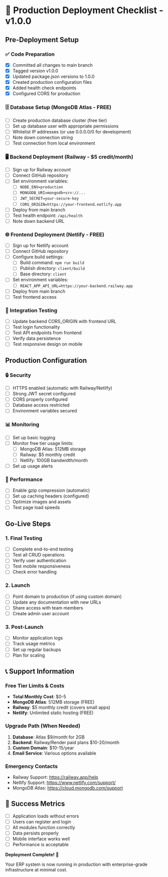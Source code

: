 # 🚀 Production Deployment Checklist - v1.0.0

## Pre-Deployment Setup

### ✅ Code Preparation
- [x] Committed all changes to main branch
- [x] Tagged version v1.0.0
- [x] Updated package.json versions to 1.0.0
- [x] Created production configuration files
- [x] Added health check endpoints
- [x] Configured CORS for production

### 🗄️ Database Setup (MongoDB Atlas - FREE)
- [ ] Create production database cluster (free tier)
- [ ] Set up database user with appropriate permissions  
- [ ] Whitelist IP addresses (or use 0.0.0.0/0 for development)
- [ ] Note down connection string
- [ ] Test connection from local environment

### 🖥️ Backend Deployment (Railway - $5 credit/month)
- [ ] Sign up for Railway account
- [ ] Connect GitHub repository
- [ ] Set environment variables:
  - [ ] `NODE_ENV=production`
  - [ ] `MONGODB_URI=mongodb+srv://...`
  - [ ] `JWT_SECRET=your-secure-key`
  - [ ] `CORS_ORIGIN=https://your-frontend.netlify.app`
- [ ] Deploy from main branch
- [ ] Test health endpoint: `/api/health`
- [ ] Note down backend URL

### 🌐 Frontend Deployment (Netlify - FREE)
- [ ] Sign up for Netlify account
- [ ] Connect GitHub repository
- [ ] Configure build settings:
  - [ ] Build command: `npm run build`
  - [ ] Publish directory: `client/build`
  - [ ] Base directory: `client`
- [ ] Set environment variables:
  - [ ] `REACT_APP_API_URL=https://your-backend.railway.app`
- [ ] Deploy from main branch
- [ ] Test frontend access

### 🔗 Integration Testing
- [ ] Update backend CORS_ORIGIN with frontend URL
- [ ] Test login functionality
- [ ] Test API endpoints from frontend
- [ ] Verify data persistence
- [ ] Test responsive design on mobile

## Production Configuration

### 🔒 Security
- [ ] HTTPS enabled (automatic with Railway/Netlify)
- [ ] Strong JWT secret configured
- [ ] CORS properly configured
- [ ] Database access restricted
- [ ] Environment variables secured

### 📊 Monitoring
- [ ] Set up basic logging
- [ ] Monitor free tier usage limits:
  - [ ] MongoDB Atlas: 512MB storage
  - [ ] Railway: $5 monthly credit
  - [ ] Netlify: 100GB bandwidth/month
- [ ] Set up usage alerts

### 🎯 Performance
- [ ] Enable gzip compression (automatic)
- [ ] Set up caching headers (configured)
- [ ] Optimize images and assets
- [ ] Test page load speeds

## Go-Live Steps

### 1. Final Testing
- [ ] Complete end-to-end testing
- [ ] Test all CRUD operations
- [ ] Verify user authentication
- [ ] Test mobile responsiveness
- [ ] Check error handling

### 2. Launch
- [ ] Point domain to production (if using custom domain)
- [ ] Update any documentation with new URLs
- [ ] Share access with team members
- [ ] Create admin user account

### 3. Post-Launch
- [ ] Monitor application logs
- [ ] Track usage metrics
- [ ] Set up regular backups
- [ ] Plan for scaling

## 📞 Support Information

### Free Tier Limits & Costs
- **Total Monthly Cost**: $0-5
- **MongoDB Atlas**: 512MB storage (FREE)
- **Railway**: $5 monthly credit (covers small apps)
- **Netlify**: Unlimited static hosting (FREE)

### Upgrade Path (When Needed)
1. **Database**: Atlas $9/month for 2GB
2. **Backend**: Railway/Render paid plans $10-20/month  
3. **Custom Domain**: $10-15/year
4. **Email Service**: Various options available

### Emergency Contacts
- Railway Support: https://railway.app/help
- Netlify Support: https://www.netlify.com/support/
- MongoDB Atlas: https://cloud.mongodb.com/support

## 🎉 Success Metrics

- [ ] Application loads without errors
- [ ] Users can register and login
- [ ] All modules function correctly
- [ ] Data persists properly
- [ ] Mobile interface works well
- [ ] Performance is acceptable

**Deployment Complete!** 🚀

Your ERP system is now running in production with enterprise-grade infrastructure at minimal cost.
